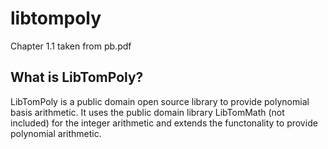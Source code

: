 libtompoly
==========

Chapter 1.1 taken from pb.pdf

What is LibTomPoly?
-------------------

LibTomPoly is a public domain open source library to provide polynomial basis
arithmetic. It uses the public domain library LibTomMath (not included)
for the integer arithmetic and extends the functonality to provide polynomial
arithmetic.
